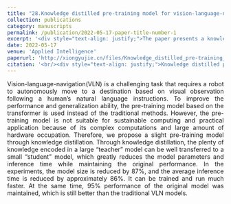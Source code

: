 ```yaml
---
title: "28.Knowledge distilled pre-training model for vision-language-navigation"
collection: publications
category: manuscripts
permalink: /publication/2022-05-17-paper-title-number-1
excerpt: '<div style="text-align: justify;">The paper presents a knowledge - distilled pre - training model for VLN. It shrinks model size and inference time, keeps 95% of the original performance, and outperforms baselines.</div>'
date: 2022-05-17
venue: 'Applied Intelligence'
paperurl: 'http://xiongyujie.cn/files/Knowledge_distilled_pre-training_model_for_vision-language-navigation.pdf'
citation: '<br/><div style="text-align: justify;">Knowledge distilled pre-training model for vision-language-navigation, B. Huang*, S. Zhang, J.-T. Huang, Y.-J. Yu, Z.-C. Shi and Y.-J. Xiong, Applied Intelligence, 2022, 53 (1): 5607–5619</div>'
---
```


<div style="text-align: justify;">Vision-language-navigation(VLN) is a challenging task that requires a robot to autonomously move to a destination based on visual observation following a human’s natural language instructions. To improve the performance and generalization ability, the pre-training model based on the transformer is used instead of the traditional methods. However, the pre-training model is not suitable for sustainable computing and practical application because of its complex computations and large amount of hardware occupation. Therefore, we propose a slight pre-training model through knowledge distillation. Through knowledge distillation, the plenty of knowledge encoded in a large “teacher” model can be well transferred to a small “student” model, which greatly reduces the model parameters and inference time while maintaining the original performance. In the experiments, the model size is reduced by 87%, and the average inference time is reduced by approximately 86%. It can be trained and run much faster. At the same time, 95% performance of the original model was maintained, which is still better than the traditional VLN models.</div>

<br/>
